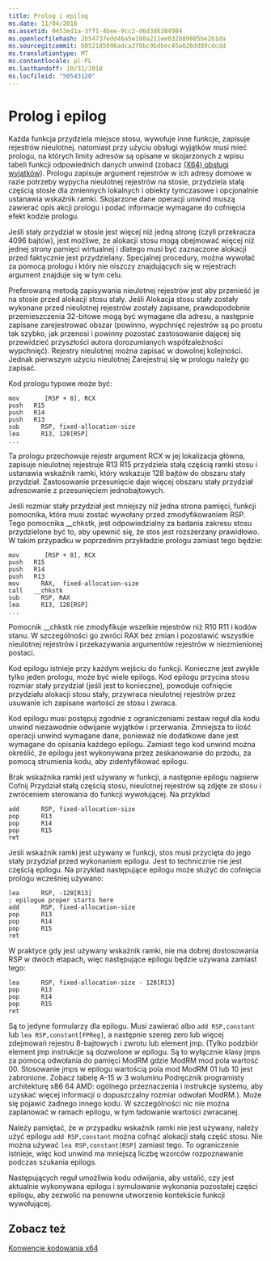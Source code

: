 ```yaml
---
title: Prolog i epilog
ms.date: 11/04/2016
ms.assetid: 0453ed1a-3ff1-4bee-9cc2-d6d3d6384984
ms.openlocfilehash: 2b54737edd46a5e108a211ee032889885be2b1da
ms.sourcegitcommit: 6052185696adca270bc9bdbec45a626dd89cdcdd
ms.translationtype: MT
ms.contentlocale: pl-PL
ms.lasthandoff: 10/31/2018
ms.locfileid: "50543120"
---
```

# <a name="prolog-and-epilog"></a>Prolog i epilog

Każda funkcja przydziela miejsce stosu, wywołuje inne funkcje, zapisuje rejestrów nieulotnej. natomiast przy użyciu obsługi wyjątków musi mieć prologu, na których limity adresów są opisane w skojarzonych z wpisu tabeli funkcji odpowiednich danych unwind (zobacz [(X64) obsługi wyjątków](../build/exception-handling-x64.md)). Prologu zapisuje argument rejestrów w ich adresy domowe w razie potrzeby wypycha nieulotnej rejestrów na stosie, przydziela stałą częścią stosie dla zmiennych lokalnych i obiekty tymczasowe i opcjonalnie ustanawia wskaźnik ramki. Skojarzone dane operacji unwind muszą zawierać opis akcji prologu i podać informacje wymagane do cofnięcia efekt kodzie prologu.

Jeśli stały przydział w stosie jest więcej niż jedną stronę (czyli przekracza 4096 bajtów), jest możliwe, że alokacji stosu mogą obejmować więcej niż jednej strony pamięci wirtualnej i dlatego musi być zaznaczone alokacji przed faktycznie jest przydzielany. Specjalnej procedury, można wywołać za pomocą prologu i który nie niszczy znajdujących się w rejestrach argument znajduje się w tym celu.

Preferowaną metodą zapisywania nieulotnej rejestrów jest aby przenieść je na stosie przed alokacji stosu stały. Jeśli Alokacja stosu stały zostały wykonane przed nieulotnej rejestrów zostały zapisane, prawdopodobnie przemieszczenia 32-bitowe mogą być wymagane dla adresu, a następnie zapisane zarejestrować obszar (powinno, wypchnięć rejestrów są po prostu tak szybko, jak przenosi i powinny pozostać zastosowanie dającej się przewidzieć przyszłości autora dorozumianych współzależności wypchnięć). Rejestry nieulotnej można zapisać w dowolnej kolejności. Jednak pierwszym użyciu nieulotnej Zarejestruj się w prologu należy go zapisać.

Kod prologu typowe może być:

```
mov       [RSP + 8], RCX
push   R15
push   R14
push   R13
sub      RSP, fixed-allocation-size
lea      R13, 128[RSP]
...
```

Ta prologu przechowuje rejestr argument RCX w jej lokalizacja główna, zapisuje nieulotnej rejestruje R13 R15 przydziela stałą częścią ramki stosu i ustanawia wskaźnik ramki, który wskazuje 128 bajtów do obszaru stały przydział. Zastosowanie przesunięcie daje więcej obszaru stały przydział adresowanie z przesunięciem jednobajtowych.

Jeśli rozmiar stały przydział jest mniejszy niż jedna strona pamięci, funkcji pomocnika, która musi zostać wywołany przed zmodyfikowaniem RSP. Tego pomocnika __chkstk, jest odpowiedzialny za badania zakresu stosu przydzielone być to, aby upewnić się, że stos jest rozszerzany prawidłowo. W takim przypadku w poprzednim przykładzie prologu zamiast tego będzie:

```
mov       [RSP + 8], RCX
push   R15
push   R14
push   R13
mov      RAX,  fixed-allocation-size
call   __chkstk
sub      RSP, RAX
lea      R13, 128[RSP]
...
```

Pomocnik __chkstk nie zmodyfikuje wszelkie rejestrów niż R10 R11 i kodów stanu. W szczególności go zwróci RAX bez zmian i pozostawić wszystkie nieulotnej rejestrów i przekazywania argumentów rejestrów w niezmienionej postaci.

Kod epilogu istnieje przy każdym wejściu do funkcji. Konieczne jest zwykle tylko jeden prologu, może być wiele epilogs. Kod epilogu przycina stosu rozmiar stały przydział (jeśli jest to konieczne), powoduje cofnięcie przydziału alokacji stosu stały, przywraca nieulotnej rejestrów przez usuwanie ich zapisane wartości ze stosu i zwraca.

Kod epilogu musi postępuj zgodnie z ograniczeniami zestaw reguł dla kodu unwind niezawodnie odwijanie wyjątków i przerwania. Zmniejsza to ilość operacji unwind wymagane dane, ponieważ nie dodatkowe dane jest wymagane do opisania każdego epilogu. Zamiast tego kod unwind można określić, że epilogu jest wykonywana przez zeskanowanie do przodu, za pomocą strumienia kodu, aby zidentyfikować epilogu.

Brak wskaźnika ramki jest używany w funkcji, a następnie epilogu najpierw Cofnij Przydział stałą częścią stosu, nieulotnej rejestrów są zdjęte ze stosu i zwróceniem sterowania do funkcji wywołującej. Na przykład

```
add      RSP, fixed-allocation-size
pop      R13
pop      R14
pop      R15
ret
```

Jeśli wskaźnik ramki jest używany w funkcji, stos musi przycięta do jego stały przydział przed wykonaniem epilogu. Jest to technicznie nie jest częścią epilogu. Na przykład następujące epilogu może służyć do cofnięcia prologu wcześniej używano:

```
lea      RSP, -128[R13]
; epilogue proper starts here
add      RSP, fixed-allocation-size
pop      R13
pop      R14
pop      R15
ret
```

W praktyce gdy jest używany wskaźnik ramki, nie ma dobrej dostosowania RSP w dwóch etapach, więc następujące epilogu będzie używana zamiast tego:

```
lea      RSP, fixed-allocation-size - 128[R13]
pop      R13
pop      R14
pop      R15
ret
```

Są to jedyne formularzy dla epilogu. Musi zawierać albo `add RSP,constant` lub `lea RSP,constant[FPReg]`, a następnie szereg zero lub więcej zdejmowań rejestru 8-bajtowych i zwrotu lub element jmp. (Tylko podzbiór element jmp instrukcje są dozwolone w epilogu. Są to wyłącznie klasy jmps za pomocą odwołania do pamięci ModRM gdzie ModRM mod pola wartość 00. Stosowanie jmps w epilogu wartością pola mod ModRM 01 lub 10 jest zabronione. Zobacz tabelę A-15 w 3 woluminu Podręcznik programisty architekturę x86 64 AMD: ogólnego przeznaczenia i instrukcje systemu, aby uzyskać więcej informacji o dopuszczalny rozmiar odwołań ModRM.). Może się pojawić żadnego innego kodu. W szczególności nic nie można zaplanować w ramach epilogu, w tym ładowanie wartości zwracanej.

Należy pamiętać, że w przypadku wskaźnik ramki nie jest używany, należy użyć epilogu `add RSP,constant` można cofnąć alokacji stałą część stosu. Nie można używać `lea RSP,constant[RSP]` zamiast tego. To ograniczenie istnieje, więc kod unwind ma mniejszą liczbę wzorców rozpoznawanie podczas szukania epilogs.

Następujących reguł umożliwia kodu odwijania, aby ustalić, czy jest aktualnie wykonywana epilogu i symulowanie wykonania pozostałej części epilogu, aby zezwolić na ponowne utworzenie kontekście funkcji wywołującej.

## <a name="see-also"></a>Zobacz też

[Konwencje kodowania x64](../build/x64-software-conventions.md)